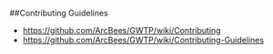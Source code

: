 ##Contributing Guidelines
* https://github.com/ArcBees/GWTP/wiki/Contributing
* https://github.com/ArcBees/GWTP/wiki/Contributing-Guidelines

